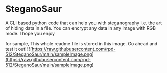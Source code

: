 # SteganoSaur
A CLI based python code that can help you with steganography i.e. the art of hiding data in a file. You can encrypt any data in any image with RGB mode. 
I hope you enjoy

for sample, This whole readme file is stored in this image. Go ahead and test it out!!
![https://raw.githubusercontent.com/rpd-512/SteganoSaur/main/sampleImage.png](https://raw.githubusercontent.com/rpd-512/SteganoSaur/main/sampleImage.png)
